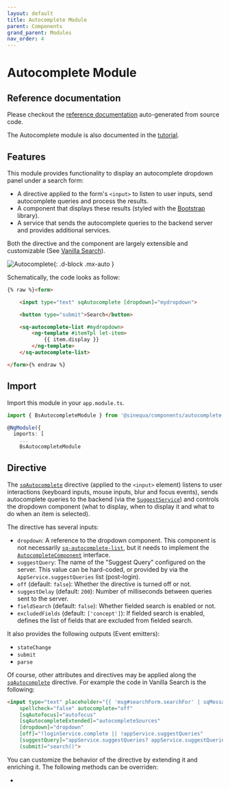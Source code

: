 ```yaml
---
layout: default
title: Autocomplete Module
parent: Components
grand_parent: Modules
nav_order: 4
---
```


# Autocomplete Module

## Reference documentation

Please checkout the [reference documentation]({{site.baseurl}}components/modules/BsAutocompleteModule.html) auto-generated from source code.

The Autocomplete module is also documented in the [tutorial]({{site.baseurl}}tutorial/autocomplete.html).

## Features

This module provides functionality to display an autocomplete dropdown panel under a search form:

- A directive applied to the form's `<input>` to listen to user inputs, send autocomplete queries and process the results.
- A component that displays these results (styled with the [Bootstrap](https://getbootstrap.com/) library).
- A service that sends the autocomplete queries to the backend server and provides additional services.

Both the directive and the component are largely extensible and customizable (See [Vanilla Search]({{site.baseurl}}modules/vanilla-search/vanilla-search.html)).

![Autocomplete]({{site.baseurl}}assets/modules/autocomplete/autocomplete.png){: .d-block .mx-auto }

Schematically, the code looks as follow:

```html
{% raw %}<form>

    <input type="text" sqAutocomplete [dropdown]="mydropdown">

    <button type="submit">Search</button>

    <sq-autocomplete-list #mydropdown>
        <ng-template #itemTpl let-item>
            {{ item.display }}
        </ng-template>
    </sq-autocomplete-list>

</form>{% endraw %}
```

## Import

Import this module in your `app.module.ts`.

```ts
import { BsAutocompleteModule } from '@sinequa/components/autocomplete';

@NgModule({
  imports: [
    ...
    BsAutocompleteModule
```

## Directive

The [`sqAutocomplete`]({{site.baseurl}}components/directives/Autocomplete.html) directive (applied to the `<input>` element) listens to user interactions (keyboard inputs, mouse inputs, blur and focus events), sends autocomplete queries to the backend (via the [`SuggestService`]({{site.baseurl}}components/injectables/SuggestService.html)) and controls the dropdown component (what to display, when to display it and what to do when an item is selected).

The directive has several inputs:

- `dropdown`: A reference to the dropdown component. This component is not necessarily [`sq-autocomplete-list`]({{site.baseurl}}components/components/BsAutocompleteList.html), but it needs to implement the [`AutocompleteComponent`]({{site.baseurl}}components/interfaces/AutocompleteComponent.html) interface.
- `suggestQuery`: The name of the "Suggest Query" configured on the server. This value can be hard-coded, or provided by via the `AppService.suggestQueries` list (post-login).
- `off` (default: `false`): Whether the directive is turned off or not.
- `suggestDelay` (default: `200`): Number of milliseconds between queries sent to the server.
- `fieldSearch` (default: `false`): Whether fielded search is enabled or not.
- `excludedFields` (default: `['concept']`): If fielded search is enabled, defines the list of fields that are excluded from fielded search.

It also provides the following outputs (Event emitters):

- `stateChange`
- `submit`
- `parse`

Of course, other attributes and directives may be applied along the [`sqAutocomplete`]({{site.baseurl}}components/directives/Autocomplete.html) directive. For example the code in Vanilla Search is the following:

```html
<input type="text" placeholder="{{ 'msg#searchForm.searchFor' | sqMessage }}" formControlName="search" class="form-control"
    spellcheck="false" autocomplete="off"
    [sqAutofocus]="autofocus"
    [sqAutocompleteExtended]="autocompleteSources"
    [dropdown]="dropdown"
    [off]="!loginService.complete || !appService.suggestQueries"
    [suggestQuery]="appService.suggestQueries? appService.suggestQueries[0] : ''"
    (submit)="search()">
```

You can customize the behavior of the directive by extending it and enriching it. The following methods can be overriden:

- 
